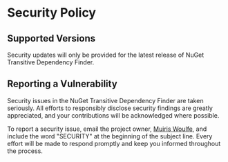 # Security Policy

<!-- © Muiris Woulfe. Licensed under the MIT License. -->

## Supported Versions

Security updates will only be provided for the latest release of NuGet
Transitive Dependency Finder.

## Reporting a Vulnerability

Security issues in the NuGet Transitive Dependency Finder are taken seriously.
All efforts to responsibly disclose security findings are greatly appreciated,
and your contributions will be acknowledged where possible.

To report a security issue, email the project owner, [Muiris Woulfe][email], and
include the word "SECURITY" at the beginning of the subject line. Every effort
will be made to respond promptly and keep you informed throughout the process.

<!-- References -->

[email]:
  mailto:mw.github@outlook.com?subject=SECURITY:%20NuGet%20Transitive%20Dependency%20Finder
